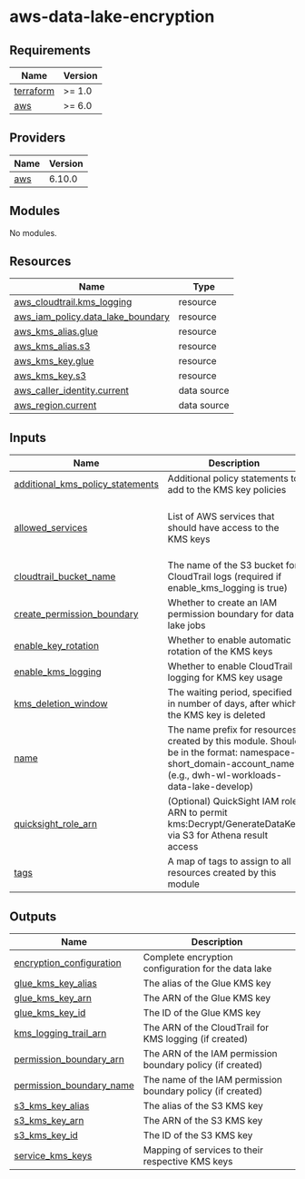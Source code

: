 # aws-data-lake-encryption

<!-- BEGIN_TF_DOCS -->
## Requirements

| Name | Version |
|------|---------|
| <a name="requirement_terraform"></a> [terraform](#requirement\_terraform) | >= 1.0 |
| <a name="requirement_aws"></a> [aws](#requirement\_aws) | >= 6.0 |

## Providers

| Name | Version |
|------|---------|
| <a name="provider_aws"></a> [aws](#provider\_aws) | 6.10.0 |

## Modules

No modules.

## Resources

| Name | Type |
|------|------|
| [aws_cloudtrail.kms_logging](https://registry.terraform.io/providers/hashicorp/aws/latest/docs/resources/cloudtrail) | resource |
| [aws_iam_policy.data_lake_boundary](https://registry.terraform.io/providers/hashicorp/aws/latest/docs/resources/iam_policy) | resource |
| [aws_kms_alias.glue](https://registry.terraform.io/providers/hashicorp/aws/latest/docs/resources/kms_alias) | resource |
| [aws_kms_alias.s3](https://registry.terraform.io/providers/hashicorp/aws/latest/docs/resources/kms_alias) | resource |
| [aws_kms_key.glue](https://registry.terraform.io/providers/hashicorp/aws/latest/docs/resources/kms_key) | resource |
| [aws_kms_key.s3](https://registry.terraform.io/providers/hashicorp/aws/latest/docs/resources/kms_key) | resource |
| [aws_caller_identity.current](https://registry.terraform.io/providers/hashicorp/aws/latest/docs/data-sources/caller_identity) | data source |
| [aws_region.current](https://registry.terraform.io/providers/hashicorp/aws/latest/docs/data-sources/region) | data source |

## Inputs

| Name | Description | Type | Default | Required |
|------|-------------|------|---------|:--------:|
| <a name="input_additional_kms_policy_statements"></a> [additional\_kms\_policy\_statements](#input\_additional\_kms\_policy\_statements) | Additional policy statements to add to the KMS key policies | `list(any)` | `[]` | no |
| <a name="input_allowed_services"></a> [allowed\_services](#input\_allowed\_services) | List of AWS services that should have access to the KMS keys | `list(string)` | <pre>[<br/>  "s3.amazonaws.com",<br/>  "glue.amazonaws.com"<br/>]</pre> | no |
| <a name="input_cloudtrail_bucket_name"></a> [cloudtrail\_bucket\_name](#input\_cloudtrail\_bucket\_name) | The name of the S3 bucket for CloudTrail logs (required if enable\_kms\_logging is true) | `string` | `null` | no |
| <a name="input_create_permission_boundary"></a> [create\_permission\_boundary](#input\_create\_permission\_boundary) | Whether to create an IAM permission boundary for data lake jobs | `bool` | `true` | no |
| <a name="input_enable_key_rotation"></a> [enable\_key\_rotation](#input\_enable\_key\_rotation) | Whether to enable automatic rotation of the KMS keys | `bool` | `true` | no |
| <a name="input_enable_kms_logging"></a> [enable\_kms\_logging](#input\_enable\_kms\_logging) | Whether to enable CloudTrail logging for KMS key usage | `bool` | `true` | no |
| <a name="input_kms_deletion_window"></a> [kms\_deletion\_window](#input\_kms\_deletion\_window) | The waiting period, specified in number of days, after which the KMS key is deleted | `number` | `7` | no |
| <a name="input_name"></a> [name](#input\_name) | The name prefix for resources created by this module. Should be in the format: namespace-short\_domain-account\_name (e.g., dwh-wl-workloads-data-lake-develop) | `string` | n/a | yes |
| <a name="input_quicksight_role_arn"></a> [quicksight\_role\_arn](#input\_quicksight\_role\_arn) | (Optional) QuickSight IAM role ARN to permit kms:Decrypt/GenerateDataKey via S3 for Athena result access | `string` | `null` | no |
| <a name="input_tags"></a> [tags](#input\_tags) | A map of tags to assign to all resources created by this module | `map(string)` | `{}` | no |

## Outputs

| Name | Description |
|------|-------------|
| <a name="output_encryption_configuration"></a> [encryption\_configuration](#output\_encryption\_configuration) | Complete encryption configuration for the data lake |
| <a name="output_glue_kms_key_alias"></a> [glue\_kms\_key\_alias](#output\_glue\_kms\_key\_alias) | The alias of the Glue KMS key |
| <a name="output_glue_kms_key_arn"></a> [glue\_kms\_key\_arn](#output\_glue\_kms\_key\_arn) | The ARN of the Glue KMS key |
| <a name="output_glue_kms_key_id"></a> [glue\_kms\_key\_id](#output\_glue\_kms\_key\_id) | The ID of the Glue KMS key |
| <a name="output_kms_logging_trail_arn"></a> [kms\_logging\_trail\_arn](#output\_kms\_logging\_trail\_arn) | The ARN of the CloudTrail for KMS logging (if created) |
| <a name="output_permission_boundary_arn"></a> [permission\_boundary\_arn](#output\_permission\_boundary\_arn) | The ARN of the IAM permission boundary policy (if created) |
| <a name="output_permission_boundary_name"></a> [permission\_boundary\_name](#output\_permission\_boundary\_name) | The name of the IAM permission boundary policy (if created) |
| <a name="output_s3_kms_key_alias"></a> [s3\_kms\_key\_alias](#output\_s3\_kms\_key\_alias) | The alias of the S3 KMS key |
| <a name="output_s3_kms_key_arn"></a> [s3\_kms\_key\_arn](#output\_s3\_kms\_key\_arn) | The ARN of the S3 KMS key |
| <a name="output_s3_kms_key_id"></a> [s3\_kms\_key\_id](#output\_s3\_kms\_key\_id) | The ID of the S3 KMS key |
| <a name="output_service_kms_keys"></a> [service\_kms\_keys](#output\_service\_kms\_keys) | Mapping of services to their respective KMS keys |
<!-- END_TF_DOCS -->

